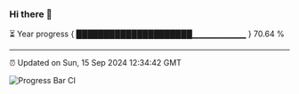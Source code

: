 ### Hi there 👋

⏳ Year progress { █████████████████████▁▁▁▁▁▁▁▁▁ } 70.64 %

---

⏰ Updated on Sun, 15 Sep 2024 12:34:42 GMT

![Progress Bar CI](https://github.com/liununu/liununu/workflows/Progress%20Bar%20CI/badge.svg)
